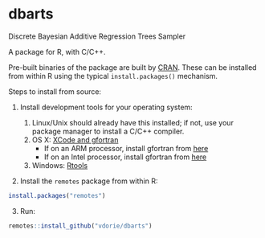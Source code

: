 dbarts
======

Discrete Bayesian Additive Regression Trees Sampler

A package for R, with C/C++.

Pre-built binaries of the package are built by [CRAN](https://cran.r-project.org/package=dbarts). These can be installed from within R using the typical `install.packages()` mechanism.

Steps to install from source:

1. Install development tools for your operating system:
    1. Linux/Unix should already have this installed; if not, use your package manager to install a C/C++ compiler.
    2. OS X: [XCode and gfortran](https://cran.r-project.org/bin/macosx/tools/)
       * If on an ARM processor, install gfortran from [here](https://mac.r-project.org/libs-arm64/)
       * If on an Intel processor, install gfortran from [here](https://github.com/fxcoudert/gfortran-for-macOS/releases/download/8.2/gfortran-8.2-Mojave.dmg)
    3. Windows: [Rtools](https://cran.r-project.org/bin/windows/Rtools/)

2. Install the `remotes` package from within R:

```R
install.packages("remotes")
```

3. Run:

```R
remotes::install_github("vdorie/dbarts")
```
